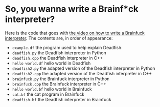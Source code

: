# So, you wanna write a Brainf*ck interpreter?

Here is the code that goes with [the video on how to write a Brainfuck interpreter](https://youtu.be/4uNM73pfJn0). The contents are, in order of appearance:
- `example.df` the program used to help explain Deadfish
- `deadfish.py` the Deadfish interpreter in Python
- `deadfish.cpp` the Deadfish interpreter in C++
- `hello world.df` hello world in Deadfish
- `deadfish2.py` the adapted version of the Deadfish interpreter in Python
- `deadfish2.cpp` the adapted version of the Deadfish interpreter in C++
- `brainfuck.py` the Brainfuck interpreter in Python
- `brainfuck.cpp` the Brainfuck interpreter in C++
- `hello world.bf` hello world in Brainfuck
- `cat.bf` the cat program in Brainfuck
- `deadfish.bf` the Deadfish interpreter in Brainfuck